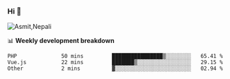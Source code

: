 ### Hi 👋

![Asmit,Nepali](https://media.giphy.com/media/L8K62iTDkzGX6/giphy.gif)
<!--
**asmit99nepali/asmit99nepali** is a ✨ _special_ ✨ repository because its `README.md` (this file) appears on your GitHub profile.

Here are some ideas to get you started:

- 🔭 I’m currently working on ...
- 🌱 I’m currently learning ...
- 👯 I’m looking to collaborate on ...
- 🤔 I’m looking for help with ...
- 💬 Ask me about ...
- 📫 How to reach me: ...
- 😄 Pronouns: ...
- ⚡ Fun fact: ...
-->


📊 **Weekly development breakdown**
<!--START_SECTION:waka-->

```text
PHP              50 mins         ████████████████▒░░░░░░░░   65.41 %
Vue.js           22 mins         ███████▒░░░░░░░░░░░░░░░░░   29.15 %
Other            2 mins          ▓░░░░░░░░░░░░░░░░░░░░░░░░   02.94 %
```

<!--END_SECTION:waka-->

